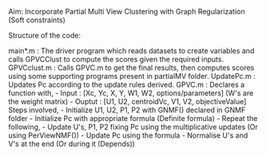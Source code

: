 Aim: Incorporate Partial Multi View Clustering with Graph Regularization (Soft constraints)

Structure of the code:

main*.m : The driver program which reads datasets to create variables and calls GPVCClust to compute the scores given the required inputs.
GPVCclust.m : Calls GPVC.m to get the final results, then computes scores using some supporting programs present in partialMV folder.
UpdatePc.m : Updates Pc according to the update rules derived.
GPVC.m : Declares a function with,
		- Input : [Xc, Yc, X, Y, W1, W2, options/parameters]	(W's are the weight matrix)
		- Ouptut : [U1, U2, centroidVc, V1, V2, objectiveValue]
	    Steps involved,
		- Initialize U1, U2, P1, P2 with GNMF() declared in GNMF folder
		- Initialize Pc with appropriate formula (Definite formula)
		- Repeat the following,
			- Update U's, P1, P2 fixing Pc using the multiplicative updates (Or using PerViewNMF())
			- Update Pc using the formula
		- Normalise U's and V's at the end (Or during it (Depends))
